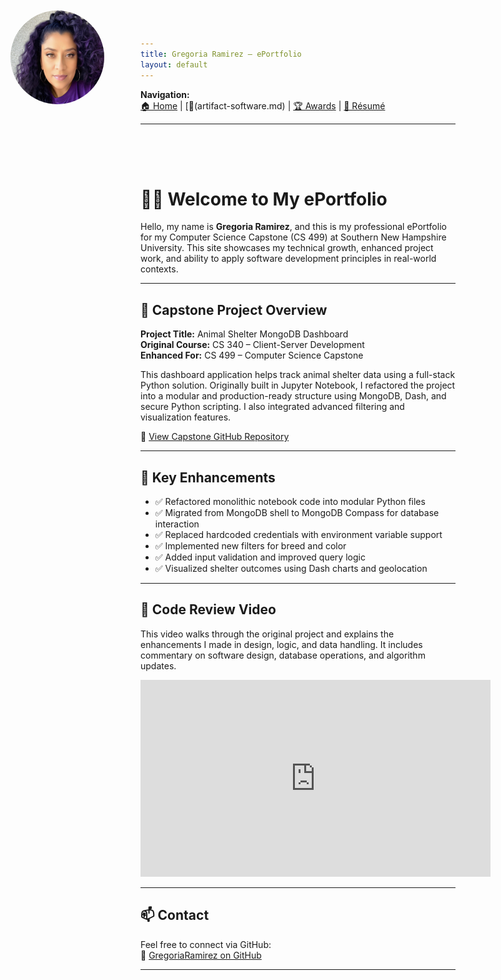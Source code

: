 ```yaml
---
title: Gregoria Ramirez – ePortfolio
layout: default
---
```


<!-- Navigation -->
**Navigation:**  
[🏠 Home](index.md) | [📂(artifact-software.md) | [🏆 Awards](awards.md) | [📄 Résumé](resume.md)

---

<!-- Add this to style and position your profile photo -->
<style>
  .top-left-photo {
    position: absolute;
    top: 20px;
    left: 20px;
    width: 150px;
    height: 150px;
    border-radius: 50%;
    z-index: 1000;
  }

  .top-space {
    padding-top: 50px;
  }
</style>

<!-- Profile Image -->
<img src="/assets/myphoto.jpg" alt="Profile Photo" class="top-left-photo">

<!-- Adds vertical spacing below image -->
<div class="top-space"></div>

# 👩‍💻 Welcome to My ePortfolio

Hello, my name is **Gregoria Ramirez**, and this is my professional ePortfolio for my Computer Science Capstone (CS 499) at Southern New Hampshire University. This site showcases my technical growth, enhanced project work, and ability to apply software development principles in real-world contexts.

---

## 📁 Capstone Project Overview

**Project Title:** Animal Shelter MongoDB Dashboard  
**Original Course:** CS 340 – Client-Server Development  
**Enhanced For:** CS 499 – Computer Science Capstone

This dashboard application helps track animal shelter data using a full-stack Python solution. Originally built in Jupyter Notebook, I refactored the project into a modular and production-ready structure using MongoDB, Dash, and secure Python scripting. I also integrated advanced filtering and visualization features.

🔗 [View Capstone GitHub Repository](https://github.com/GregoriaRamirez/CS-499-Capstone)

---

## 🚀 Key Enhancements

- ✅ Refactored monolithic notebook code into modular Python files  
- ✅ Migrated from MongoDB shell to MongoDB Compass for database interaction  
- ✅ Replaced hardcoded credentials with environment variable support  
- ✅ Implemented new filters for breed and color  
- ✅ Added input validation and improved query logic  
- ✅ Visualized shelter outcomes using Dash charts and geolocation

---

## 🎥 Code Review Video

<p>
  This video walks through the original project and explains the enhancements I made in design, logic, and data handling. It includes commentary on software design, database operations, and algorithm updates.
</p>

<iframe 
  width="560" 
  height="315" 
  src="https://www.youtube.com/embed/NTrtEVuawBM" 
  title="AnimalShelter Code Review – CS 499 Capstone" 
  frameborder="0" 
  allow="accelerometer; autoplay; clipboard-write; encrypted-media; gyroscope; picture-in-picture" 
  allowfullscreen>
</iframe>

---

## 📫 Contact

Feel free to connect via GitHub:  
🔗 [GregoriaRamirez on GitHub](https://github.com/GregoriaRamirez)

---
